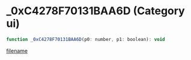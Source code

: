 # _0xC4278F70131BAA6D (Category ui)

```js
function _0xC4278F70131BAA6D(p0: number, p1: boolean): void
```

[filename](_0xC4278F70131BAA6D_m.md ':include')